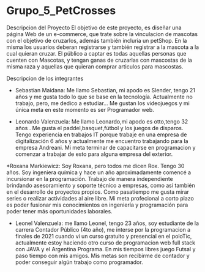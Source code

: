 # Grupo_5_PetCrosses

Descripcion del Proyecto
El objetivo de este proyecto, es diseñar una página Web de un e-commerce, que trate sobre la vinculacion de mascotas con el objetivo de cruzarlos,
además también incluria un petShop.
En la misma los usuarios deberan registrarse y también registrar a la mascota a la cual quieran cruzar.
El público a captar es todas aquellas personas que cuenten con Mascotas, y tengan ganas de cruzarlas con mascostas de la misma raza y
aquellas que quieran comprar articulos para mascostas.

Descripcion de los integrantes
* Sebastian Maidana: Me llamo Sebastian, mi apodo es Slender, tengo 21 años y me gusta todo lo que se base en la tecnología.
Actualmente no trabajo, pero, me dedico a estudiar... Me gustan los videojuegos y mi única meta en este momento es ser Programador web.

* Leonardo Valenzuela: Me llamo Leonardo,mi apodo es otto,tengo 32 años .
 Me gusta el paddel,basquet,fútbol y los juegos de disparos.
 Tengo experiencia en trabajos IT porque trabaje en una empresa de digitalización 6 años
 y actualmente me encuentro trabajando para la empresa Andreani.
 Mi meta terminar de capacitarse en programacion y comenzar a trabajar de esto para alguna empresa del exterior.

*Roxana Markiewicz: Soy Roxana, pero todos me dicen Rox. Tengo 30 años. 
Soy ingeniera química y hace un año aproximadamente comencé a incursionar en la programación.
Trabajo de manera independiente brindando asesoramiento y soporte técnico a empresas, como así también en el desarrollo de proyectos propios.
Como pasatiempo me gusta mirar series o realizar actividades al aire libre. 
Mi meta profecional a corto plazo es poder fusionar mis conocimientos en ingeniería y programación para poder  tener más oportunidades laborales.

* Leonel Valenzuela: me llamo Leonel, tengo 23 años, soy estudiante de la carrera Contador Público (4to año), me interse por la programacion a finales de 2021
cuando vi un curso gratuito y presencial en el poloTic, actualmente estoy haciendo otro curso de programacion web full stack con JAVA y el Argentina Programa.
En mis tiempos libres juego Futsal y paso tiempo con mis amigos.
Mis metas son recibirme de contador y poder conseguir algún trabajo como programador.
